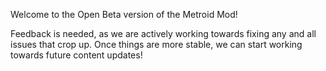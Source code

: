 Welcome to the Open Beta version of the Metroid Mod!

Feedback is needed, as we are actively working towards fixing any and all issues that crop up. Once things are more stable, we can start working towards future content updates!
